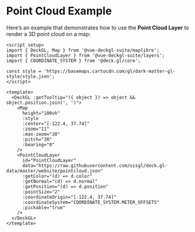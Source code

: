 <script setup>
import { DeckGL, Map } from '@vue-deckgl-suite/maplibre';
import { PointCloudLayer } from '@vue-deckgl-suite/layers';
import { COORDINATE_SYSTEM } from '@deck.gl/core';
import 'maplibre-gl/dist/maplibre-gl.css';
</script>

# Point Cloud Example

Here’s an example that demonstrates how to use the **Point Cloud Layer** to render a 3D point cloud on a map:

```vue
<script setup>
import { DeckGL, Map } from '@vue-deckgl-suite/maplibre';
import { PointCloudLayer } from '@vue-deckgl-suite/layers';
import { COORDINATE_SYSTEM } from '@deck.gl/core';

const style = 'https://basemaps.cartocdn.com/gl/dark-matter-gl-style/style.json';
</script>

<template>
  <DeckGL :getTooltip="({ object }) => object && object.position.join(', ')">
    <Map
      height="100vh"
      :style
      :center="[-122.4, 37.74]"
      :zoom="11"
      :max-zoom="20"
      :pitch="30"
      :bearing="0"
    />
    <PointCloudLayer
      id="PointCloudLayer"
      data="https://raw.githubusercontent.com/visgl/deck.gl-data/master/website/pointcloud.json"
      :getColor="(d) => d.color"
      :getNormal="(d) => d.normal"
      :getPosition="(d) => d.position"
      :pointSize="2"
      :coordinateOrigin="[-122.4, 37.74]"
      :coordinateSystem="COORDINATE_SYSTEM.METER_OFFSETS"
      :pickable="true"
    />
  </DeckGL>
</template>
```

<ClientOnly>
    <DeckGL :getTooltip="({ object }) => object && object.position.join(', ')">
      <Map
        height="400px"
        :style="`https://basemaps.cartocdn.com/gl/dark-matter-gl-style/style.json`"
        :center="[-122.4, 37.74]"
        :zoom="11"
        :max-zoom="20"
        :pitch="30"
        :bearing="0"
      >
        <PointCloudLayer
          id="PointCloudLayer"
          data="https://raw.githubusercontent.com/visgl/deck.gl-data/master/website/pointcloud.json"
          :getColor="(d) => d.color"
          :getNormal="(d) => d.normal"
          :getPosition="(d) => d.position"
          :pointSize="2"
          :coordinateOrigin="[-122.4, 37.74]"
          :coordinateSystem="COORDINATE_SYSTEM.METER_OFFSETS"
          :pickable="true"
        />
      </Map>
    </DeckGL>
</ClientOnly>